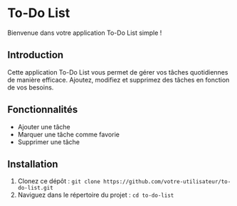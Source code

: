 # To-Do List

Bienvenue dans votre application To-Do List simple !

## Introduction

Cette application To-Do List vous permet de gérer vos tâches quotidiennes de manière efficace. Ajoutez, modifiez et supprimez des tâches en fonction de vos besoins.

## Fonctionnalités

- Ajouter une tâche
- Marquer une tâche comme favorie
- Supprimer une tâche

## Installation

1. Clonez ce dépôt : `git clone https://github.com/votre-utilisateur/to-do-list.git`
2. Naviguez dans le répertoire du projet : `cd to-do-list`



